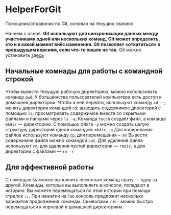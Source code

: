 # HelperForGit
Помошник/справоник по Git, основан на текущих знаниях

Начнем с основ: **Git используют для синхронизации данных между участниками одной или нескольких команд. Git может определить, кто и в какой момент внёс изменения. Git позволяет «откатиться» к предыдущим версиям, если что-то пошло не так.**
Git можно установить [здесь](https://git-scm.com/download/win)

## **Начальные комнады для работы с командной строкой**
Чтобы вывести текущую рабочую директорию, можно использовать команду ```pwd```;
У большинства пользователей компьютера есть доступ к домашней директории. Чтобы к ней перейти, используют команду ```cd ~``` ;
менять директории командой ```cd```;
выводить содержимое директорий с помощью ```ls```;
просматривать содержимое вместе со скрытыми файлами и папками через ```ls -a```;
Команда ```touch``` создаёт файл, а команда ```mkdir``` — директорию.
С помощью флага ```-p``` можно создать целую структуру директорий одной командой: ```mkdir -p```
Для копирования файлов используют команду ```cp```, для перемещения ```— mv```
Вывести содержимое файла можно командой ```cat```.
Для удаления файла используют ```rm```, для удаления пустой директории — ```rmdir```, а для директории с файлами — ```rm -r```

## **Для эффективной работы**
С помощью ```&&``` можно выполнить несколько команд сразу — одну за другой.
Команды, которые вы выполняете в консоли, попадают в историю. Вы можете перемещаться по этой истории при помощи стрелок ```↑↓```.
При нажатии на ```Tab``` консоль предложит несколько вариантов продолжения команды.
Символами ```/``` и ```~``` можно быстро перемещаться к корневой и домашней директориям.
